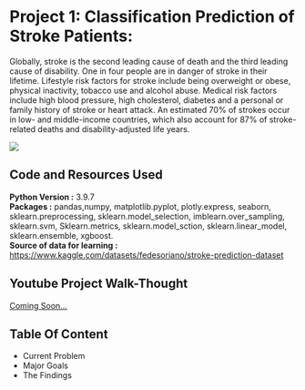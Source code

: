 # Project 1: Classification Prediction of Stroke Patients:
Globally, stroke is the second leading cause of death and the third leading cause of disability. One in four people are in danger of stroke in their lifetime. Lifestyle risk factors for stroke include being overweight or obese, physical inactivity, tobacco use and alcohol abuse. Medical risk factors include high blood pressure, high cholesterol, diabetes and a personal or family history of stroke or heart attack. An estimated 70% of strokes occur in low- and middle-income countries, which also account for 87% of stroke-related deaths and disability-adjusted life years.

![](https://github.com/Anggytriputra/Anggy_Portofolio/blob/main/Project_1/images/male-medical-figure-with-front-brain-highlighted.jpg)
## Code and Resources Used
**Python Version :** 3.9.7
<br>
**Packages  :** pandas,numpy, matplotlib.pyplot, plotly.express, seaborn, sklearn.preprocessing, sklearn.model_selection, imblearn.over_sampling, sklearn.svm, Sklearn.metrics, sklearn.model_sction, sklearn.linear_model, sklearn.ensemble, xgboost.
<br>
**Source of data for learning :** https://www.kaggle.com/datasets/fedesoriano/stroke-prediction-dataset

## Youtube Project Walk-Thought
[Coming Soon...](https://www.example.com)

## Table Of Content
- Current Problem
- Major Goals
- The Findings
